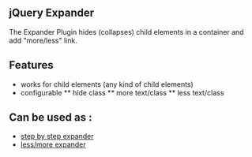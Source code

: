 jQuery Expander
----------------
The Expander Plugin hides (collapses) child elements in a container and add "more/less" link.

Features
----------------
*   works for child elements (any kind of child elements)
*   configurable
**  hide class
**  more text/class
**  less text/class

Can be used as :
----------------
*   <a href="#sbs">step by step expander</a>
*   <a href="#lm">less/more expander</a>
